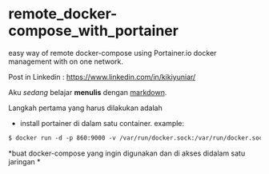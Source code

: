 # remote_docker-compose_with_portainer
easy way of remote docker-compose using Portainer.io docker management with on one network.

Post in Linkedin : https://www.linkedin.com/in/kikiyuniar/

Aku *sedang* belajar **menulis** dengan [markdown](https://en.wikipedia.org/wiki/Markdown).

Langkah pertama yang harus dilakukan adalah 
* install portainer di dalam satu container.
example:

```html
$ docker run -d -p 860:9000 -v /var/run/docker.sock:/var/run/docker.sock portainer/portainer
```

*buat docker-compose yang ingin digunakan dan di akses didalam satu jaringan
*
